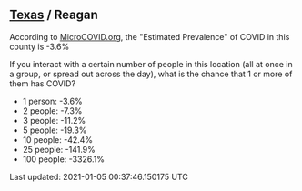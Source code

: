 
## [Texas](/united-states/texas) / Reagan

According to [MicroCOVID.org](http://microcovid.org),
the "Estimated Prevalence" of COVID in this county is -3.6%

If you interact with a certain number of people in this location
(all at once in a group, or spread out across the day), what is the chance that
1 or more of them has COVID?

- 1 person: -3.6%
- 2 people: -7.3%
- 3 people: -11.2%
- 5 people: -19.3%
- 10 people: -42.4%
- 25 people: -141.9%
- 100 people: -3326.1%

Last updated: 2021-01-05 00:37:46.150175 UTC
